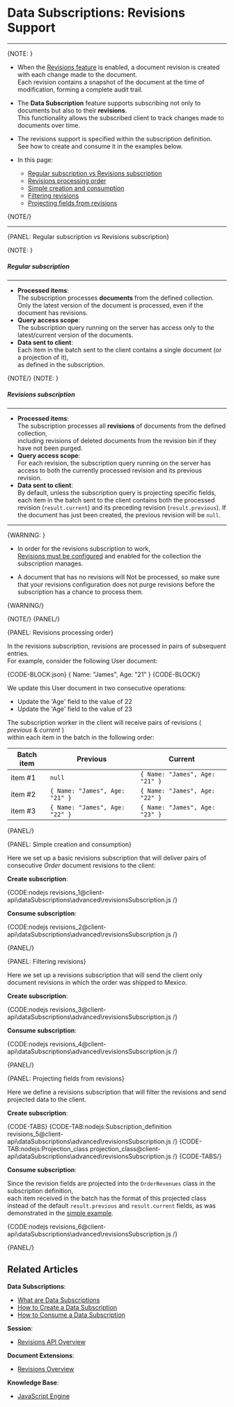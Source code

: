 # Data Subscriptions: Revisions Support

---

{NOTE: }

* When the [Revisions feature](../../../document-extensions/revisions/overview) is enabled, a document revision is created with each change made to the document.  
  Each revision contains a snapshot of the document at the time of modification, forming a complete audit trail.
  
* The **Data Subscription** feature supports subscribing not only to documents but also to their **revisions**.  
  This functionality allows the subscribed client to track changes made to documents over time.
 
* The revisions support is specified within the subscription definition.  
  See how to create and consume it in the examples below.

* In this page:  
  * [Regular subscription vs Revisions subscription](../../../client-api/data-subscriptions/advanced-topics/subscription-with-revisioning#regular-subscription-vs-revisions-subscription)
  * [Revisions processing order](../../../client-api/data-subscriptions/advanced-topics/subscription-with-revisioning#revisions-processing-order)  
  * [Simple creation and consumption](../../../client-api/data-subscriptions/advanced-topics/subscription-with-revisioning#simple-creation-and-consumption)   
  * [Filtering revisions](../../../client-api/data-subscriptions/advanced-topics/subscription-with-revisioning#filtering-revisions)
  * [Projecting fields from revisions](../../../client-api/data-subscriptions/advanced-topics/subscription-with-revisioning#projecting-fields-from-revisions)

{NOTE/}

---

{PANEL: Regular subscription vs Revisions subscription}

{NOTE: }

##### Regular subscription
---

* **Processed items**:  
  The subscription processes **documents** from the defined collection.  
  Only the latest version of the document is processed, even if the document has revisions.
* **Query access scope**:  
  The subscription query running on the server has access only to the latest/current version of the documents.
* **Data sent to client**:   
  Each item in the batch sent to the client contains a single document (or a projection of it),   
  as defined in the subscription.

{NOTE/}
{NOTE: }

##### Revisions subscription
---

* **Processed items**:   
  The subscription processes all **revisions** of documents from the defined collection,  
  including revisions of deleted documents from the revision bin if they have not been purged.
* **Query access scope**:  
  For each revision, the subscription query running on the server has access to both the currently processed revision and its previous revision.
* **Data sent to client**:  
  By default, unless the subscription query is projecting specific fields,
  each item in the batch sent to the client contains both the processed revision (`result.current`) and its preceding revision (`result.previous`).
  If the document has just been created, the previous revision will be `null`. 

---

{WARNING: }

* In order for the revisions subscription to work,  
  [Revisions must be configured](../../../document-extensions/revisions/overview#defining-a-revisions-configuration) and enabled for the collection the subscription manages.

* A document that has no revisions will Not be processed,
  so make sure that your revisions configuration does not purge revisions before the subscription has a chance to process them.

{WARNING/}

{NOTE/}
{PANEL/}

{PANEL: Revisions processing order}

In the revisions subscription, revisions are processed in pairs of subsequent entries.  
For example, consider the following User document:  

{CODE-BLOCK:json}
{
    Name: "James",
    Age: "21"
}
{CODE-BLOCK/}
 
We update this User document in two consecutive operations:  

* Update the 'Age' field to the value of 22  
* Update the 'Age' field to the value of 23  

The subscription worker in the client will receive pairs of revisions ( _previous_ & _current_ )  
within each item in the batch in the following order:  

| Batch item | Previous                       | Current                        |
|------------|--------------------------------|--------------------------------| 
| item #1    | `null`                         | `{ Name: "James", Age: "21" }` |
| item #2    | `{ Name: "James", Age: "21" }` | `{ Name: "James", Age: "22" }` |
| item #3    | `{ Name: "James", Age: "22" }` | `{ Name: "James", Age: "23" }` |
 
{PANEL/}

{PANEL: Simple creation and consumption}

Here we set up a basic revisions subscription that will deliver pairs of consecutive _Order_ document revisions to the client:

**Create subscription**:

{CODE:nodejs revisions_1@client-api\dataSubscriptions\advanced\revisionsSubscription.js /}

**Consume subscription**:

{CODE:nodejs revisions_2@client-api\dataSubscriptions\advanced\revisionsSubscription.js /}

{PANEL/}

{PANEL: Filtering revisions}

Here we set up a revisions subscription that will send the client only document revisions in which the order was shipped to Mexico.

**Create subscription**:

{CODE:nodejs revisions_3@client-api\dataSubscriptions\advanced\revisionsSubscription.js /}

**Consume subscription**:

{CODE:nodejs revisions_4@client-api\dataSubscriptions\advanced\revisionsSubscription.js /}

{PANEL/}

{PANEL: Projecting fields from revisions}

Here we define a revisions subscription that will filter the revisions and send projected data to the client.

**Create subscription**:

{CODE-TABS}
{CODE-TAB:nodejs:Subscription_definition revisions_5@client-api\dataSubscriptions\advanced\revisionsSubscription.js /}
{CODE-TAB:nodejs:Projection_class projection_class@client-api\dataSubscriptions\advanced\revisionsSubscription.js /}
{CODE-TABS/}

**Consume subscription**:

Since the revision fields are projected into the `OrderRevenues` class in the subscription definition,  
each item received in the batch has the format of this projected class instead of the default `result.previous` and `result.current` fields,
as was demonstrated in the [simple example](../../../client-api/data-subscriptions/advanced-topics/subscription-with-revisioning#simple-creation-and-consumption).

{CODE:nodejs revisions_6@client-api\dataSubscriptions\advanced\revisionsSubscription.js /}

{PANEL/}

## Related Articles

**Data Subscriptions**:

- [What are Data Subscriptions](../../../client-api/data-subscriptions/what-are-data-subscriptions)
- [How to Create a Data Subscription](../../../client-api/data-subscriptions/creation/how-to-create-data-subscription)
- [How to Consume a Data Subscription](../../../client-api/data-subscriptions/consumption/how-to-consume-data-subscription)

**Session**:

- [Revisions API Overview](../../../document-extensions/revisions/client-api/overview)

**Document Extensions**:

- [Revisions Overview](../../../document-extensions/revisions/overview)

**Knowledge Base**:

- [JavaScript Engine](../../../server/kb/javascript-engine)
